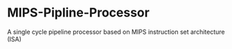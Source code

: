 # MIPS-Pipline-Processor
A single cycle pipeline processor based on MIPS instruction set architecture (ISA)
